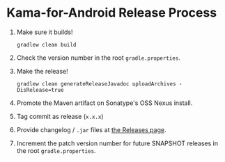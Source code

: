 Kama-for-Android Release Process
=================================

 1. Make sure it builds!

        gradlew clean build

 2. Check the version number in the root `gradle.properties`.
 3. Make the release!

        gradlew clean generateReleaseJavadoc uploadArchives -DisRelease=true

 4. Promote the Maven artifact on Sonatype's OSS Nexus install.
 5. Tag commit as release (`x.x.x`)
 6. Provide changelog / `.jar` files at [the Releases page](https://github.com/Label305/Kama-for-Android/releases).
 7. Increment the patch version number for future SNAPSHOT releases in the root `gradle.properties`.